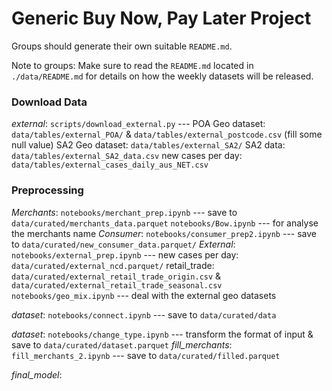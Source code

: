 # Generic Buy Now, Pay Later Project
Groups should generate their own suitable `README.md`.

Note to groups: Make sure to read the `README.md` located in `./data/README.md` for details on how the weekly datasets will be released.


### Download Data 
*external*: `scripts/download_external.py`  --- POA Geo dataset: `data/tables/external_POA/` & `data/tables/external_postcode.csv` (fill some null value)
                                                SA2 Geo dataset: `data/tables/external_SA2/`
                                                SA2 data: `data/tables/external_SA2_data.csv`
                                                new cases per day: `data/tables/external_cases_daily_aus_NET.csv`

### Preprocessing
*Merchants*: `notebooks/merchant_prep.ipynb` --- save to `data/curated/merchants_data.parquet`
            `notebooks/Bow.ipynb` --- for analyse the merchants name
*Consumer*: `notebooks/consumer_prep2.ipynb` --- save to `data/curated/new_consumer_data.parquet/`
*External*: `notebooks/external_prep.ipynb` --- new cases per day: `data/curated/external_ncd.parquet/`
                                                retail_trade: `data/curated/external_retail_trade_origin.csv` & `data/curated/external_retail_trade_seasonal.csv`
            `notebooks/geo_mix.ipynb` --- deal with the external geo datasets

*dataset*: `notebooks/connect.ipynb` --- save to `data/curated/data`

*dataset*: `notebooks/change_type.ipynb` --- transform the format of input & save to `data/curated/dataset.parquet`
*fill_merchants*: `fill_merchants_2.ipynb` --- save to `data/curated/filled.parquet`

*final_model*: 